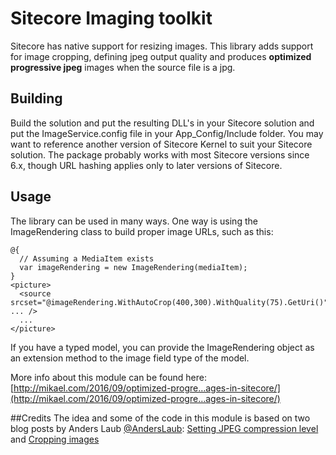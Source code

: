 # Sitecore Imaging toolkit
Sitecore has native support for resizing images. This library adds support for
image cropping, defining jpeg output quality and produces **optimized progressive
jpeg** images when the source file is a jpg.

## Building
Build the solution and put the resulting DLL's in your Sitecore solution and put
the ImageService.config file in your App_Config/Include folder. You may want to
reference another version of Sitecore Kernel to suit your Sitecore solution. The
package probably works with most Sitecore versions since 6.x, though URL hashing
applies only to later versions of Sitecore.

## Usage
The library can be used in many ways. One way is using the ImageRendering class
to build proper image URLs, such as this:

~~~~
@{
  // Assuming a MediaItem exists
  var imageRendering = new ImageRendering(mediaItem);
}
<picture>
  <source srcset="@imageRendering.WithAutoCrop(400,300).WithQuality(75).GetUri()" ... />
  ...
</picture>
~~~~

If you have a typed model, you can provide the ImageRendering object as an 
extension method to the image field type of the model.

More info about this module can be found here:
[http://mikael.com/2016/09/optimized-progre…ages-in-sitecore/](http://mikael.com/2016/09/optimized-progre…ages-in-sitecore/)

##Credits
The idea and some of the code in this module is based on two blog posts
by Anders Laub [@AndersLaub](https://twitter.com/AndersLaub):
[Setting JPEG compression level](https://laubplusco.net/make-sitecore-deliver-images-fits-screen/)
and [Cropping images](https://laubplusco.net/make-sitecore-deliver-images-fits-screen-part-2/)
